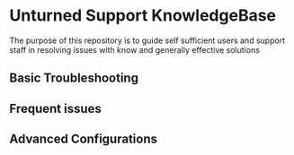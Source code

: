 Unturned Support KnowledgeBase
======================
The purpose of this repository is to guide self sufficient users and support staff in resolving issues with know and generally effective solutions

Basic Troubleshooting
------


Frequent issues
------

Advanced Configurations
------
